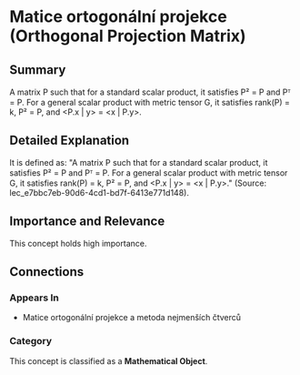 # Matice ortogonální projekce (Orthogonal Projection Matrix)

## Summary
A matrix P such that for a standard scalar product, it satisfies P² = P and Pᵀ = P. For a general scalar product with metric tensor G, it satisfies rank(P) = k, P² = P, and <P.x | y> = <x | P.y>.

## Detailed Explanation
It is defined as: "A matrix P such that for a standard scalar product, it satisfies P² = P and Pᵀ = P. For a general scalar product with metric tensor G, it satisfies rank(P) = k, P² = P, and <P.x | y> = <x | P.y>." (Source: lec_e7bbc7eb-90d6-4cd1-bd7f-6413e771d148).

## Importance and Relevance
This concept holds high importance.

## Connections
### Appears In
* Matice ortogonální projekce a metoda nejmenších čtverců

### Category
This concept is classified as a **Mathematical Object**.
